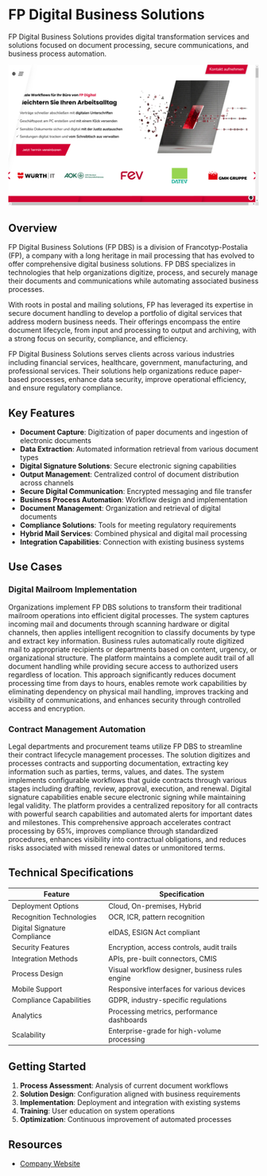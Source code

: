 
# FP Digital Business Solutions

FP Digital Business Solutions provides digital transformation services and solutions focused on document processing, secure communications, and business process automation.

![FP Digital Business Solutions](./assets/fp-digital-business-solutions.png)


## Overview

FP Digital Business Solutions (FP DBS) is a division of Francotyp-Postalia (FP), a company with a long heritage in mail processing that has evolved to offer comprehensive digital business solutions. FP DBS specializes in technologies that help organizations digitize, process, and securely manage their documents and communications while automating associated business processes.

With roots in postal and mailing solutions, FP has leveraged its expertise in secure document handling to develop a portfolio of digital services that address modern business needs. Their offerings encompass the entire document lifecycle, from input and processing to output and archiving, with a strong focus on security, compliance, and efficiency.

FP Digital Business Solutions serves clients across various industries including financial services, healthcare, government, manufacturing, and professional services. Their solutions help organizations reduce paper-based processes, enhance data security, improve operational efficiency, and ensure regulatory compliance.

## Key Features

- **Document Capture**: Digitization of paper documents and ingestion of electronic documents
- **Data Extraction**: Automated information retrieval from various document types
- **Digital Signature Solutions**: Secure electronic signing capabilities
- **Output Management**: Centralized control of document distribution across channels
- **Secure Digital Communication**: Encrypted messaging and file transfer
- **Business Process Automation**: Workflow design and implementation
- **Document Management**: Organization and retrieval of digital documents
- **Compliance Solutions**: Tools for meeting regulatory requirements
- **Hybrid Mail Services**: Combined physical and digital mail processing
- **Integration Capabilities**: Connection with existing business systems

## Use Cases

### Digital Mailroom Implementation

Organizations implement FP DBS solutions to transform their traditional mailroom operations into efficient digital processes. The system captures incoming mail and documents through scanning hardware or digital channels, then applies intelligent recognition to classify documents by type and extract key information. Business rules automatically route digitized mail to appropriate recipients or departments based on content, urgency, or organizational structure. The platform maintains a complete audit trail of all document handling while providing secure access to authorized users regardless of location. This approach significantly reduces document processing time from days to hours, enables remote work capabilities by eliminating dependency on physical mail handling, improves tracking and visibility of communications, and enhances security through controlled access and encryption.

### Contract Management Automation

Legal departments and procurement teams utilize FP DBS to streamline their contract lifecycle management processes. The solution digitizes and processes contracts and supporting documentation, extracting key information such as parties, terms, values, and dates. The system implements configurable workflows that guide contracts through various stages including drafting, review, approval, execution, and renewal. Digital signature capabilities enable secure electronic signing while maintaining legal validity. The platform provides a centralized repository for all contracts with powerful search capabilities and automated alerts for important dates and milestones. This comprehensive approach accelerates contract processing by 65%, improves compliance through standardized procedures, enhances visibility into contractual obligations, and reduces risks associated with missed renewal dates or unmonitored terms.

## Technical Specifications

| Feature | Specification |
|---------|---------------|
| Deployment Options | Cloud, On-premises, Hybrid |
| Recognition Technologies | OCR, ICR, pattern recognition |
| Digital Signature Compliance | eIDAS, ESIGN Act compliant |
| Security Features | Encryption, access controls, audit trails |
| Integration Methods | APIs, pre-built connectors, CMIS |
| Process Design | Visual workflow designer, business rules engine |
| Mobile Support | Responsive interfaces for various devices |
| Compliance Capabilities | GDPR, industry-specific regulations |
| Analytics | Processing metrics, performance dashboards |
| Scalability | Enterprise-grade for high-volume processing |

## Getting Started

1. **Process Assessment**: Analysis of current document workflows
2. **Solution Design**: Configuration aligned with business requirements
3. **Implementation**: Deployment and integration with existing systems
4. **Training**: User education on system operations
5. **Optimization**: Continuous improvement of automated processes

## Resources

- [Company Website](https://www.fp-dbs.com/)


